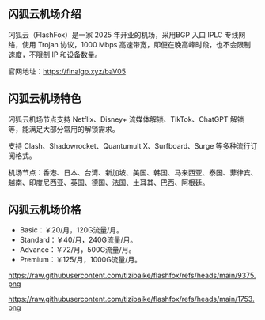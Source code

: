 ## 闪狐云机场介绍

闪狐云（FlashFox）是一家 2025 年开业的机场，采用BGP 入口 IPLC 专线网络，使用 Trojan 协议，1000 Mbps 高速带宽，即便在晚高峰时段，也不会限制速度，不限制 IP 和设备数量。

官网地址：https://finalgo.xyz/baV05

## 闪狐云机场特色

闪狐云机场节点支持 Netflix、Disney+ 流媒体解锁、TikTok、ChatGPT 解锁等，能满足大部分常用的解锁需求。

支持 Clash、Shadowrocket、Quantumult X、Surfboard、Surge 等多种流行订阅格式。

机场节点：香港、日本、台湾、新加坡、美国、韩国、马来西亚、泰国、菲律宾、越南、印度尼西亚、英国、德国、法国、土耳其、巴西、阿根廷。

## 闪狐云机场价格

- Basic：￥20/月，120G流量/月。
- Standard：￥40/月，240G流量/月。
- Advance：￥72/月，500G流量/月。
- Premium：￥125/月，1000G流量/月。

https://raw.githubusercontent.com/tizibaike/flashfox/refs/heads/main/9375.png

https://raw.githubusercontent.com/tizibaike/flashfox/refs/heads/main/1753.png
